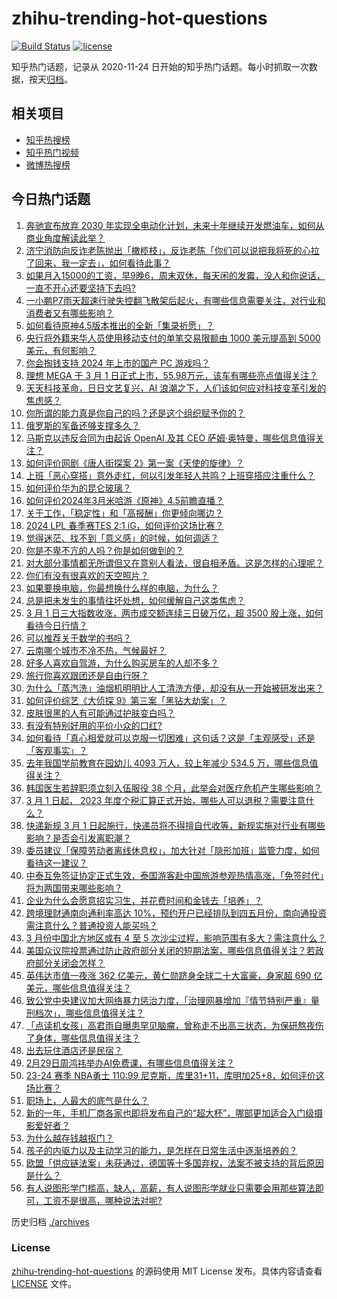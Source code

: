 # zhihu-trending-hot-questions

[![Build Status](https://github.com/justjavac/zhihu-trending-hot-questions/workflows/ci/badge.svg?branch=master)](https://github.com/justjavac/zhihu-trending-hot-questions/actions)
[![license](https://img.shields.io/github/license/justjavac/zhihu-trending-hot-questions)](https://github.com/justjavac/zhihu-trending-hot-questions/blob/master/LICENSE)

知乎热门话题，记录从 2020-11-24
日开始的知乎热门话题。每小时抓取一次数据，按天[归档](./archives)。

## 相关项目

- [知乎热搜榜](https://github.com/justjavac/zhihu-trending-top-search)
- [知乎热门视频](https://github.com/justjavac/zhihu-trending-hot-video)
- [微博热搜榜](https://github.com/justjavac/weibo-trending-hot-search)

## 今日热门话题

<!-- BEGIN -->
<!-- 最后更新时间 Sat Mar 02 2024 02:21:29 GMT+0800 (China Standard Time) -->

1. [奔驰宣布放弃 2030 年实现全电动化计划，未来十年继续开发燃油车，如何从商业角度解读此举？](https://www.zhihu.com/question/646518176)
1. [济宁消防向反诈老陈抛出「橄榄枝」，反诈老陈「你们可以说把我将死的心拉了回来，我一定去」，如何看待此事？](https://www.zhihu.com/question/646572423)
1. [如果月入15000的工资，早9晚6，周末双休，每天闲的发霉，没人和你说话，一直不开心还要坚持下去吗?](https://www.zhihu.com/question/645077780)
1. [一小鹏P7雨天超速行驶失控翻飞散架后起火，有哪些信息需要关注，对行业和消费者又有哪些影响？](https://www.zhihu.com/question/646477063)
1. [如何看待原神4.5版本推出的全新「集录祈愿」？](https://www.zhihu.com/question/646655614)
1. [央行将外籍来华人员使用移动支付的单笔交易限额由 1000 美元提高到 5000 美元，有何影响？](https://www.zhihu.com/question/646612688)
1. [你会掏钱支持 2024 年上市的国产 PC 游戏吗？](https://www.zhihu.com/question/645412680)
1. [理想 MEGA 于 3 月 1 日正式上市，55.98万元，该车有哪些亮点值得关注？](https://www.zhihu.com/question/646414523)
1. [天天科技革命，日日文艺复兴，AI 浪潮之下，人们该如何应对科技变革引发的焦虑感？](https://www.zhihu.com/question/646407301)
1. [你所谓的能力真是你自己的吗？还是这个组织赋予你的？](https://www.zhihu.com/question/644811239)
1. [俄罗斯的军备还够支撑多久？](https://www.zhihu.com/question/581137923)
1. [马斯克以违反合同为由起诉 OpenAI 及其 CEO 萨姆·奥特曼，哪些信息值得关注？](https://www.zhihu.com/question/646614948)
1. [如何评价网剧《唐人街探案 2》第一案《天使的旋律》？](https://www.zhihu.com/question/646484015)
1. [上班「恶心穿搭」意外走红，何以引发年轻人共鸣？上班穿搭应注重什么？](https://www.zhihu.com/question/646554769)
1. [如何评价华为的昆仑玻璃？](https://www.zhihu.com/question/552044206)
1. [如何评价2024年3月米哈游《原神》4.5前瞻直播？](https://www.zhihu.com/question/646507780)
1. [关于工作，「稳定性」和「高报酬」你更倾向哪边？](https://www.zhihu.com/question/646201526)
1. [2024 LPL 春季赛TES 2:1 iG，如何评价这场比赛？](https://www.zhihu.com/question/646619317)
1. [觉得迷茫、找不到「意义感」的时候，如何调适？](https://www.zhihu.com/question/646371009)
1. [你是不卑不亢的人吗？你是如何做到的？](https://www.zhihu.com/question/640372857)
1. [对大部分事情都无所谓但又在意别人看法，很自相矛盾。这是怎样的心理呢？](https://www.zhihu.com/question/640555211)
1. [你们有没有很喜欢的天空照片？](https://www.zhihu.com/question/645926289)
1. [如果要换电脑，你最想换什么样的电脑，为什么？](https://www.zhihu.com/question/645986864)
1. [总是把未发生的事情往坏处想，如何缓解自己这类焦虑？](https://www.zhihu.com/question/646186703)
1. [3 月 1 日三大指数收涨，两市成交额连续三日破万亿，超 3500 股上涨，如何看待今日行情？](https://www.zhihu.com/question/646552918)
1. [可以推荐关于数学的书吗？](https://www.zhihu.com/question/636818676)
1. [云南哪个城市不冷不热，气候最好？](https://www.zhihu.com/question/643097740)
1. [好多人喜欢自驾游，为什么购买房车的人却不多？](https://www.zhihu.com/question/642794799)
1. [旅行你喜欢跟团还是自由行呀？](https://www.zhihu.com/question/644881483)
1. [为什么「蒸汽洗」油烟机明明比人工清洗方便，却没有从一开始被研发出来？](https://www.zhihu.com/question/646556993)
1. [如何评价综艺《大侦探 9》第三案「黑钻大劫案」？](https://www.zhihu.com/question/646237977)
1. [皮肤很黑的人有可能通过护肤变白吗？](https://www.zhihu.com/question/645051238)
1. [有没有特别好用的平价小众的口红?](https://www.zhihu.com/question/640335219)
1. [如何看待「真心相爱就可以克服一切困难」这句话？这是「主观感受」还是「客观事实」？](https://www.zhihu.com/question/646357123)
1. [去年我国学前教育在园幼儿 4093 万人，较上年减少 534.5 万，哪些信息值得关注？](https://www.zhihu.com/question/646455118)
1. [韩国医生若辞职须立刻入伍服役 38 个月，此举会对医疗危机产生哪些影响？](https://www.zhihu.com/question/646552809)
1. [3 月 1 日起， 2023 年度个税汇算正式开始，哪些人可以退税？需要注意什么？](https://www.zhihu.com/question/646552320)
1. [快递新规 3 月 1 日起施行，快递员将不得擅自代收等，新规实施对行业有哪些影响？是否会引发离职潮？](https://www.zhihu.com/question/646549933)
1. [委员建议「保障劳动者离线休息权」，加大针对「隐形加班」监管力度，如何看待这一建议？](https://www.zhihu.com/question/646270260)
1. [中泰互免签证协定正式生效，泰国游客赴中国旅游参观热情高涨，「免签时代」将为两国带来哪些影响？](https://www.zhihu.com/question/646576869)
1. [企业为什么会愿意招实习生，并花费时间和金钱去「培养」？](https://www.zhihu.com/question/646306521)
1. [跨境理财通南向通利率高达 10%，预约开户已经排队到四五月份，南向通投资需注意什么？普通投资人能买吗？](https://www.zhihu.com/question/646554509)
1. [3 月份中国北方地区或有 4 至 5 次沙尘过程，影响范围有多大？需注意什么？](https://www.zhihu.com/question/646617524)
1. [美国众议院投票通过防止政府部分关闭的短期法案，哪些信息值得关注？若政府部分关闭会怎样？](https://www.zhihu.com/question/646551028)
1. [英伟达市值一夜涨 362 亿美元，黄仁勋跻身全球二十大富豪，身家超 690 亿美元，哪些信息值得关注？](https://www.zhihu.com/question/646554500)
1. [致公党中央建议加大网络暴力惩治力度，「治理网暴增加『情节特别严重』量刑档次」，哪些信息值得关注？](https://www.zhihu.com/question/646558112)
1. [「点读机女孩」高君雨自曝患罕见脑瘤，曾称走不出高三状态，为保研熬夜伤了身体，哪些信息值得关注？](https://www.zhihu.com/question/646520206)
1. [出去玩住酒店还是民宿？](https://www.zhihu.com/question/644255470)
1. [2月29日周鸿祎举办AI免费课，有哪些信息值得关注？](https://www.zhihu.com/question/646600779)
1. [23-24 赛季 NBA勇士 110:99 尼克斯，库里31+11，库明加25+8，如何评价这场比赛？](https://www.zhihu.com/question/646552577)
1. [职场上，人最大的底气是什么？](https://www.zhihu.com/question/638179156)
1. [新的一年，手机厂商各家也即将发布自己的“超大杯”，哪部更加适合入门级摄影爱好者？](https://www.zhihu.com/question/645929288)
1. [为什么越存钱越抠门？](https://www.zhihu.com/question/645929318)
1. [孩子的内驱力以及主动学习的能力，是怎样在日常生活中逐渐培养的？](https://www.zhihu.com/question/643197928)
1. [欧盟「供应链法案」未获通过，德国等十多国弃权，法案不被支持的背后原因是什么？](https://www.zhihu.com/question/646433762)
1. [有人说图形学门槛高，缺人，高薪，有人说图形学就业只需要会用那些算法即可，工资不是很高，哪种说法对呢?](https://www.zhihu.com/question/641456040)

<!-- END -->

历史归档 [./archives](./archives)

### License

[zhihu-trending-hot-questions](https://github.com/justjavac/zhihu-trending-hot-questions)
的源码使用 MIT License 发布。具体内容请查看 [LICENSE](./LICENSE) 文件。

